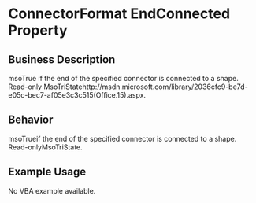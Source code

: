 # ConnectorFormat EndConnected Property

## Business Description
msoTrue if the end of the specified connector is connected to a shape. Read-only MsoTriStatehttp://msdn.microsoft.com/library/2036cfc9-be7d-e05c-bec7-af05e3c3c515(Office.15).aspx.

## Behavior
msoTrueif the end of the specified connector is connected to a shape. Read-onlyMsoTriState.

## Example Usage
No VBA example available.